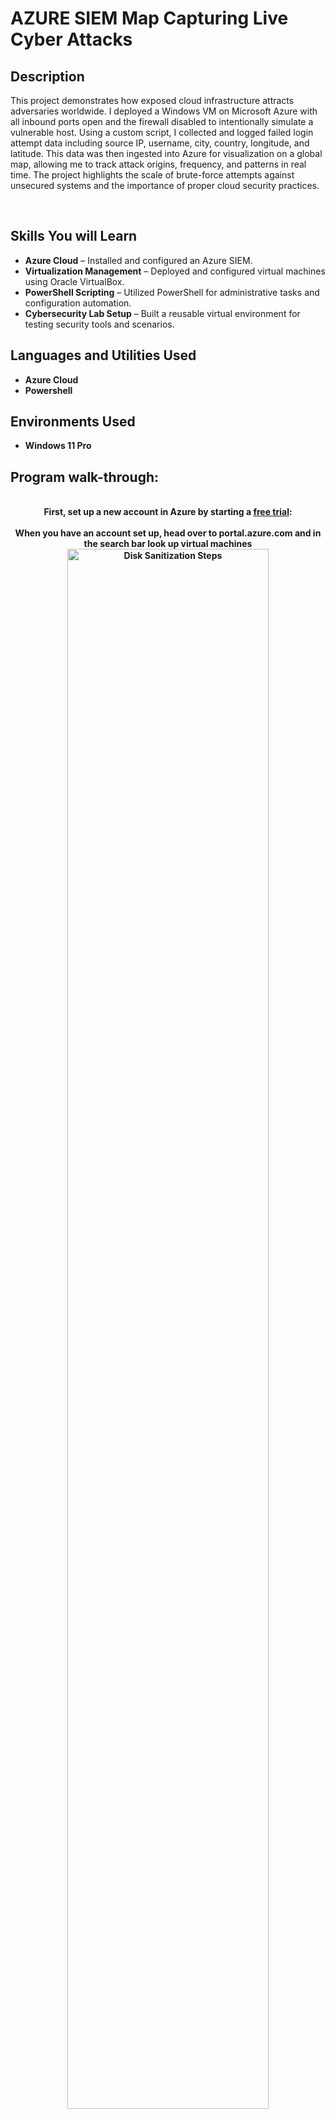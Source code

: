 <h1>AZURE SIEM Map Capturing Live Cyber Attacks</h1>

<h2>Description</h2>

This project demonstrates how exposed cloud infrastructure attracts adversaries worldwide. I deployed a Windows VM on Microsoft Azure with all inbound ports open and the firewall disabled to intentionally simulate a vulnerable host. Using a custom script, I collected and logged failed login attempt data including source IP, username, city, country, longitude, and latitude. This data was then ingested into Azure for visualization on a global map, allowing me to track attack origins, frequency, and patterns in real time. The project highlights the scale of brute-force attempts against unsecured systems and the importance of proper cloud security practices.

<br />

## Skills You will Learn

- **Azure Cloud** – Installed and configured an Azure SIEM.
- **Virtualization Management** – Deployed and configured virtual machines using Oracle VirtualBox.
- **PowerShell Scripting** – Utilized PowerShell for administrative tasks and configuration automation.
- **Cybersecurity Lab Setup** – Built a reusable virtual environment for testing security tools and scenarios.


<h2>Languages and Utilities Used</h2>

- <b>Azure Cloud<b>
- <b>Powershell</b> 


<h2>Environments Used </h2>

- <b>Windows 11 Pro</b> 

<h2>Program walk-through:</h2>

<p align="center">
 <br />
 First, set up a new account in Azure by starting a <a href="https://azure.microsoft.com/en-us/pricing/purchase-options/azure-account?icid=azurefreeaccount" target="_blank">free trial</a>: <br/>
 <br />
 When you have an account set up, head over to portal.azure.com and in the search bar look up virtual machines <br />
 <img src="https://i.imgur.com/S3fKsjK.png" height="80%" width="80%" alt="Disk Sanitization Steps"/>
 <br />
 <br />
 Now click create and let's set it up:  <br/>
 <img src="https://i.imgur.com/WOLAbRJ.png" height="80%" width="80%" alt="Disk Sanitization Steps"/>
 <br />
 <br />
 <br />
 Create a new resource group and name it "Honeypotlab"  <br />
 <img src="https://i.imgur.com/lwJ7B0l.png" height="80%" width="80%" alt="Disk Sanitization Steps"/>
 <br />
 <br />
 <br />
 Make sure the image is Windows 11 Pro and type your username and password for the VM <br />
 (Make sure you remember it, as you will need it later): <br />
 <img src="https://i.imgur.com/Okd6Ohm.png" height="80%" width="80%" alt="Disk Sanitization Steps"/>
 <br />
 <br />
 <br />
 Hit "next" twice until you are in the "networking" section, and for the NIC network security group, select Advanced <br />
 Under "Configure network security group," click "Create new": <br /> 
 <img src="https://i.imgur.com/lz71v10.png" height="80%" width="80%" alt="Disk Sanitization Steps"/>
 <br />
 <br />
 <br />
 delete whatever configurations were set up by default and click on "Add an inbound rule": <br /> 
 <img src="https://i.imgur.com/4B7q6zd.png" height="80%" width="80%" alt="Disk Sanitization Steps"/>
 <br />
 <br />
 <br />
 Set your configurations as you see them in the screenshot below: <br /> 
 <img src="https://i.imgur.com/NlXDuzU.png" height="80%" width="80%" alt="Disk Sanitization Steps"/>
 <br />
 <br />
 <br />
 Then don't forget to click "Add" then "OK" <br />
 Then finall "Create + Review" and boom! Your Virtual Machine is set up! <br /> 
 <img src="https://i.imgur.com/9rnPHBK.png" height="80%" width="80%" alt="Disk Sanitization Steps"/>
 <br />
 <br />
 <br />
 Now let's navigate to "Log Analytics Workspaces" <br /> 
 <img src="https://i.imgur.com/ZUfHRg1.png" height="80%" width="80%" alt="Disk Sanitization Steps"/>
 <br />
 <br />
 <br />
 Create a new Log Analytics Workspace and set the configurations as you see in the screenshot <br />
 Then click "Review + create" <br />
 <img src="https://i.imgur.com/fiNkiLZ.png" height="80%" width="80%" alt="Disk Sanitization Steps"/>
 <br /> 
 <br /> 
 <br /> 
 Next go to "Microsoft Defender for Cloud" --> "Environment settings" --> "Azure subscription 1" <br />
 <img src="https://i.imgur.com/DqjQlgT.png" height="80%" width="80%" alt="Disk Sanitization Steps"/>
 <br /> 
 <br /> 
 <br /> 
 Turn on the server defender plan as you see in my screen <br />
 Don't forget to save <br />
 <img src="https://i.imgur.com/euDjdyn.png" height="80%" width="80%" alt="Disk Sanitization Steps"/>
 <br /> 
 <br /> 
 <br /> 
 Go back to your "Environment settings" and select your workstation <br />
 <img src="https://i.imgur.com/3anOosf.png" height="80%" width="80%" alt="Disk Sanitization Steps"/>
 <br /> 
 <br /> 
 <br /> 
 Make sure your server defender is also on <br />
 Don't forget to save <br />
 <img src="https://i.imgur.com/CM23EG4.png" height="80%" width="80%" alt="Disk Sanitization Steps"/>
 <br /> 
 <br /> 
 <br /> 
 Then go to "Data Collection" on the left and select "All Events"  <br />
 Don't forget to save <br />
 <img src="https://i.imgur.com/zAemqpj.png" height="80%" width="80%" alt="Disk Sanitization Steps"/>
 <br /> 
 <br /> 
 <br /> 
 Now assuming that your VM is setup and ready go back to your "Log Analysis Worksapce" <br /> 
 select your workstation --> "Virtual Machine" <br />  
 <img src="https://i.imgur.com/viXR5uu.png" height="80%" width="80%" alt="Disk Sanitization Steps"/>
 <br /> 
 <br /> 
 <br /> 
 Connect your workstation to your VM <br />  
 <img src="https://i.imgur.com/EVFCuOd.png" height="80%" width="80%" alt="Disk Sanitization Steps"/>
 <br /> 
 <br /> 
 <br /> 
 Now go to copy your VM public IP address <br />
 <img src="https://i.imgur.com/0RSZXmw.png" height="80%" width="80%" alt="Disk Sanitization Steps"/>
 <br /> 
 <br /> 
 <br /> 
 and paste in "Remote Desktop Connection" <br />
 <img src="https://i.imgur.com/kJ8ohPb.png" height="30%" width="30%" alt="Disk Sanitization Steps"/>
 <br /> 
 <br /> 
 <br /> 
 Purposefully enter a wrong username and password <br />
 <img src="https://i.imgur.com/A4XyrBX.png" height="30%" width="30%" alt="Disk Sanitization Steps"/>
 <br /> 
 <br /> 
 <br /> 
 Now log in with the correct username and password your setup for the VM in the beginning <br />
 Open "Event Viewer" <br />
 Under "Windows Logs" --> "Security" --> Look for an "Audit Failure" <br />
 You'll see the failed username and the "Failure Reason" was a "Unknown Username or Password" <br />
 <img src="https://i.imgur.com/kDuXnxF.png" height="80%" width="80%" alt="Disk Sanitization Steps"/>
 <br />
 <br />
 <br />
 Now, to make your VM vulnerable to attacks, you will turn off your firewall. <br />
 In Windows VM search "wf.msc" <br />
 Select "Windows Defender Firewall with Advanced Security...." <br />
 and turn off your firewall for Domain, Private and Domestic Profiles <br />
 <img src="https://i.imgur.com/vM1ATPH.png" height="80%" width="80%" alt="Disk Sanitization Steps"/> 
 <br />
 <br />
 <br />
 In your VM, input the file <a href="https://github.com/markis22/Azure-SIEM-MAP-capturing-live-cyber-attacks/blob/main/Security_Log_Exporter" target="_blank">Security Log Exporter</a> into the VM <br />
 <img  src="https://i.imgur.com/LHusZFG.png" height="80%" width="80%" alt="Disk Sanitization Steps"/> 
 <br />
 <br />
 <br />
 In your VM, Navigate to a <a href="https://ipgeolocation.io/" target="_blank">Geo Locator</a>, create an account and sign up <br />
 After signing up in the dashboard, you will be provided with an API key that you need to place in the PowerShell code I provided earlier
 <img src="https://i.imgur.com/JF9CovH.png" height="80%" width="80%" alt="Disk Sanitization Steps"/>
 <br />
 <br />
 <br /> 
 Back to your Host machine, in Azure, navigate to "Log Analytics query packs" and create a new one and configure it the same way you see it on screen <br />
 Click "Review + Create" when done <br />
 <img src="https://i.imgur.com/TQ9hAt0.png" height="80%" width="80%" alt="Disk Sanitization Steps"/>
 <br />
 <br />
 <br />
 Go back to the VM and run the PowerShell code and save the output file to "failed_rdp.log" <br />
 <img src="https://i.imgur.com/cV2zZD1.png" height="80%" width="80%" alt="Disk Sanitization Steps"/> 
 <br />
 <br />
 <br />
 Back to Azure, navigate to "Log Analysis Workspace", select your workspace and look up "Tables" <br />
 Select Next to "Collection Paths" and set configurations as you see them on the image below <br />
 Then in "Details" call it "GEO_Failed_rdp" <br /> 
 Then "Review + Create" <br />
 <img src="https://i.imgur.com/SmLIcD6.png" height="80%" width="80%" alt="Disk Sanitization Steps"/>
 <br />
 <br />
 <br />
 Then in "Log Analysis Workspace" head to "logs" and at the top right change it to "KQL mode" <br /> 
 Then write a line of code "SecurityEvent | where EventID == 4625" <br />
 This will return all the failed rdp logs <br />
 <img src="https://i.imgur.com/7hnZM5E.png" height="80%" width="80%" alt="Disk Sanitization Steps"/>
 <br />
 <br />
 <br />
 Now wait about 15 minutes for the VM to sync logs properly <br />
 From there run "GEO_Failed_rdp", you should see a list a list of outputs <br />
 <img src="https://i.imgur.com/5A1tVRj.png" height="80%" width="80%" alt="Disk Sanitization Steps"/>
 <br />
 <br />
 <br />
 Now let's set up the workspace that will help us map out the attacks we are getting on our Honeypot <br />
 <br />
 <br />
 <br />
 In Azure, navigate to "Microsoft Defender on Cloud"<br />
 <img src="https://i.imgur.com/zwAXIG6.png" height="80%" width="80%" alt="Disk Sanitization Steps"/>
 <br />
 <br />
 <br />
 On the left-hand side, you will see a list of options, go to "Workbooks" and select "New" <br />
 <img src="https://i.imgur.com/AtxnfaA.png" height="80%" width="80%" alt="Disk Sanitization Steps"/>
 <br />
 <br />
 <br />
 Click on "Add" and when the drop-down menu appears, select "Add query" <br />
 <img src="https://i.imgur.com/SxSJyQ2.png" height="80%" width="80%" alt="Disk Sanitization Steps"/>
 <br />
 <br />
 <br />
 <br />
 So now that we want to leave the script running on the VM for a few hours until we get some adversaries trying to log into our VM <br />
 When you start to get a few failed login attempt logs, you can move on to the next step <br />
 <img src="https://i.imgur.com/121MavR.png" height="80%" width="80%" alt="Disk Sanitization Steps"/>
 <br />
 <br /> 
 <br />
 For "Log analysis workspace", select the drop-down menu and select "log-analysis-workspace and write your 
 <a href="https://github.com/markis22/Azure-SIEM-MAP-capturing-live-cyber-attacks/blob/main/Workbook_KQL_code" target="_blank">Query code</a> <br />
 If you don't get many results, that's fine, you need to wait some time for the adversaries to find and attack your VM <br />  
 In the drop-down menu under "Visualization," select "Map" <br />
 <img src="https://i.imgur.com/Ag8Wybf.png" height="80%" width="80%" alt="Disk Sanitization Steps"/>
 <br />
 <br />
 <br />
 <br />
 <br />
 <br />
 Copy the map settings configurations <br />
 Then click on "Apply" and "Save and Close" <br />
 <img src="https://i.imgur.com/WijTzVP.png" height="40%" width="40%" alt="Disk Sanitization Steps"/>
 <img src="https://i.imgur.com/W8K5ygm.png" height="40%" width="40%" alt="Disk Sanitization Steps"/>
 <br />
 <br />
 <br />
 Don't forget to save your Workbook! <br />
 <img src="https://i.imgur.com/dpkd43V.png" height="80%" width="80%" alt="Disk Sanitization Steps"/>
 <br />
 <br />
 <br />
 Now leave <a href="https://github.com/markis22/Azure-SIEM-MAP-capturing-live-cyber-attacks/blob/main/Security_Log_Exporter" target="_blank">Security Log Exporter</a> running on your VM, and at the top, you adjust it to refresh the map every "10 minutes" <br />
 Here are my results for the honeypot after leaving it for about 12hours as of 8/30/2025 <br />
<br /> 
If you did this honeypot lab with me, please share with me your findings on <a href="https://www.linkedin.com/in/mark-shenouda-908708245/" target="_blank">LinkedIn!!</a> <br />
 <img src="https://i.imgur.com/GKjEpif.png" height="80%" width="80%" alt="Disk Sanitization Steps"/>
 <br />
 <br />
 <br />
 <br />
</p>

